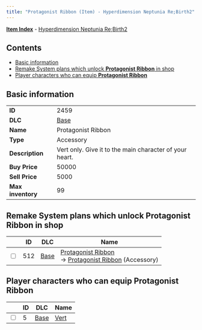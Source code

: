 ```yaml
---
title: "Protagonist Ribbon (Item) - Hyperdimension Neptunia Re;Birth2"
---
```


[**Item Index**](/neptunia/rb2/item/index.html) - [Hyperdimension Neptunia Re;Birth2](/neptunia/rb2)

## Contents

- [Basic information](#basic-information)
- [Remake System plans which unlock **Protagonist Ribbon** in shop](#remake-system-plans-which-unlock-protagonist-ribbon-in-shop)
- [Player characters who can equip **Protagonist Ribbon**](#player-characters-who-can-equip-protagonist-ribbon)

## Basic information

|   |   |
| -- | -- |
| **ID** | 2459 |
| **DLC** | [Base](/neptunia/rb2/dlc/0-base.html) |
| **Name** | Protagonist Ribbon |
| **Type** | Accessory |
| **Description** | Vert only. Give it to the main character of your heart. |
| **Buy Price** | 50000 |
| **Sell Price** | 5000 |
| **Max inventory** | 99 |

## Remake System plans which unlock **Protagonist Ribbon** in shop

|    | ID | DLC | Name |
| -- | -- | --- | ---- |
| <input type="checkbox" id="rb2-remake-0-512" class="trackbox" /> | 512 | [Base](/neptunia/rb2/dlc/0-base.html) | [Protagonist Ribbon](/neptunia/rb2/remake/0-512-protagonist-ribbon.html)<br />→ [Protagonist Ribbon](/neptunia/rb2/item/0-2459-protagonist-ribbon.html) (Accessory) |

## Player characters who can equip **Protagonist Ribbon**

|    | ID | DLC | Name |
| -- | -- | --- | ---- |
| <input type="checkbox" id="rb2-player-0-5" class="trackbox" /> | 5 | [Base](/neptunia/rb2/dlc/0-base.html) | [Vert](/neptunia/rb2/player/0-5-vert.html) |